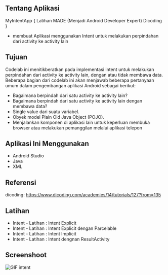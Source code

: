 Tentang Aplikasi
-----------------
MyIntentApp { Latihan MADE (Menjadi Android Developer Expert) Dicoding }
-  membuat Aplikasi menggunakan Intent untuk melakukan perpindahan dari activity ke activity lain

Tujuan 
------------
Codelab ini menitikberatkan pada implementasi intent untuk melakukan perpindahan dari activity ke activity lain, 
dengan atau tidak membawa data. Beberapa bagian dari codelab ini akan menjawab beberapa pertanyaan umum dalam 
pengembangan aplikasi Android sebagai berikut:

- Bagaimana berpindah dari satu activity ke activity lain?
- Bagaimana berpindah dari satu activity ke activity lain dengan membawa data?
- Single value dari suatu variabel.
- Obyek model Plain Old Java Object (POJO).
- Menjalankan komponen di aplikasi lain untuk keperluan membuka browser atau melakukan pemanggilan melalui aplikasi telepon

Aplikasi Ini Menggunakan
--------------
- Android Studio
- Java
- XML

Referensi
----------------
dicoding: https://www.dicoding.com/academies/14/tutorials/127?from=135

Latihan
----------
- Intent - Latihan : Intent Explicit
- Intent - Latihan : Intent Explicit dengan Parcelable
- Intent - Latihan : Intent Implicit
- Intent - Latihan : Intent dengnan ResultActivity

Screenshoot
-------------
![GIF intent](https://user-images.githubusercontent.com/50509675/63530935-a3948600-c531-11e9-960c-ae2475bfe820.gif)


